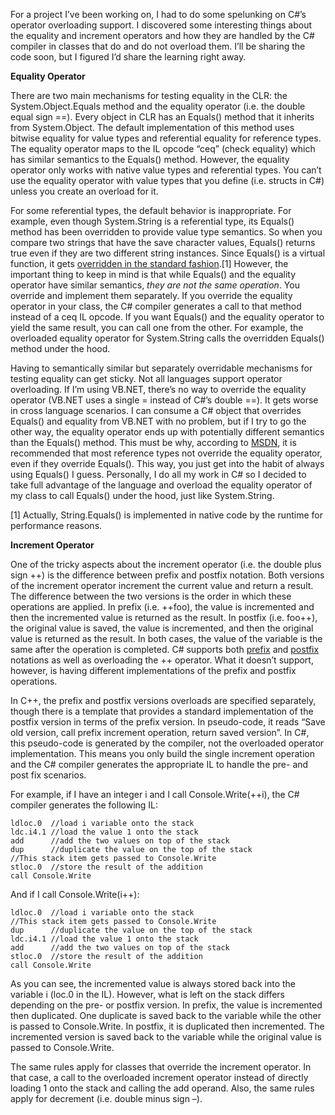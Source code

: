 For a project I’ve been working on, I had to do some spelunking on C\#’s
operator overloading support. I discovered some interesting things about
the equality and increment operators and how they are handled by the C\#
compiler in classes that do and do not overload them. I’ll be sharing
the code soon, but I figured I’d share the learning right away.

**Equality Operator**

There are two main mechanisms for testing equality in the CLR: the
System.Object.Equals method and the equality operator (i.e. the double
equal sign ==). Every object in CLR has an Equals() method that it
inherits from System.Object. The default implementation of this method
uses bitwise equality for value types and referential equality for
reference types. The equality operator maps to the IL opcode “ceq”
(check equality) which has similar semantics to the Equals() method.
However, the equality operator only works with native value types and
referential types. You can’t use the equality operator with value types
that you define (i.e. structs in C\#) unless you create an overload for
it.

For some referential types, the default behavior is inappropriate. For
example, even though System.String is a referential type, its Equals()
method has been overridden to provide value type semantics. So when you
compare two strings that have the save character values, Equals()
returns true even if they are two different string instances. Since
Equals() is a virtual function, it gets [overridden in the standard
fashion](http://msdn.microsoft.com/library/default.asp?url=/library/en-us/cpgenref/html/cpconequals.asp).[1]
However, the important thing to keep in mind is that while Equals() and
the equality operator have similar semantics, *they are not the same
operation*. You override and implement them separately. If you override
the equality operator in your class, the C\# compiler generates a call
to that method instead of a ceq IL opcode. If you want Equals() and the
equality operator to yield the same result, you can call one from the
other. For example, the overloaded equality operator for System.String
calls the overridden Equals() method under the hood.

Having to semantically similar but separately overridable mechanisms for
testing equality can get sticky. Not all languages support operator
overloading. If I’m using VB.NET, there’s no way to override the
equality operator (VB.NET uses a single = instead of C\#’s double ==).
It gets worse in cross language scenarios. I can consume a C\# object
that overrides Equals() and equality from VB.NET with no problem, but if
I try to go the other way, the equality operator ends up with
potentially different semantics than the Equals() method. This must be
why, according to
[MSDN](http://msdn.microsoft.com/library/en-us/cpgenref/html/cpconimplementingequalsoperator.asp),
it is recommended that most reference types not override the equality
operator, even if they override Equals(). This way, you just get into
the habit of always using Equals() I guess. Personally, I do all my work
in C\# so I decided to take full advantage of the language and overload
the equality operator of my class to call Equals() under the hood, just
like System.String.

[1] Actually, String.Equals() is implemented in native code by the
runtime for performance reasons.

**Increment Operator**

One of the tricky aspects about the increment operator (i.e. the double
plus sign ++) is the difference between prefix and postfix notation.
Both versions of the increment operator increment the current value and
return a result. The difference between the two versions is the order in
which these operations are applied. In prefix (i.e. ++foo), the value is
incremented and then the incremented value is returned as the result. In
postfix (i.e. foo++), the original value is saved, the value is
incremented, and then the original value is returned as the result. In
both cases, the value of the variable is the same after the operation is
completed. C\# supports both
[prefix](http://msdn.microsoft.com/library/en-us/csspec/html/vclrfcsharpspec_7_6_5.asp)
and
[postfix](http://msdn.microsoft.com/library/en-us/csspec/html/vclrfcsharpspec_7_6_5.asp)
notations as well as overloading the ++ operator. What it doesn’t
support, however, is having different implementations of the prefix and
postfix operations.

In C++, the prefix and postfix versions overloads are specified
separately, though there is a template that provides a standard
implementation of the postfix version in terms of the prefix version. In
pseudo-code, it reads “Save old version, call prefix increment
operation, return saved version”. In C\#, this pseudo-code is generated
by the compiler, not the overloaded operator implementation. This means
you only build the single increment operation and the C\# compiler
generates the appropriate IL to handle the pre- and post fix scenarios.

For example, if I have an integer i and I call Console.Write(++i), the
C\# compiler generates the following IL:

```cil
ldloc.0  //load i variable onto the stack
ldc.i4.1 //load the value 1 onto the stack
add      //add the two values on top of the stack
dup      //duplicate the value on the top of the stack
//This stack item gets passed to Console.Write
stloc.0  //store the result of the addition
call Console.Write
```

And if I call Console.Write(i++):

```cil
ldloc.0  //load i variable onto the stack
//This stack item gets passed to Console.Write
dup      //duplicate the value on the top of the stack
ldc.i4.1 //load the value 1 onto the stack
add      //add the two values on top of the stack
stloc.0  //store the result of the addition
call Console.Write
```

As you can see, the incremented value is always stored back into the
variable i (loc.0 in the IL). However, what is left on the stack differs
depending on the pre- or postfix version. In prefix, the value is
incremented then duplicated. One duplicate is saved back to the variable
while the other is passed to Console.Write. In postfix, it is duplicated
then incremented. The incremented version is saved back to the variable
while the original value is passed to Console.Write.

The same rules apply for classes that override the increment operator.
In that case, a call to the overloaded increment operator instead of
directly loading 1 onto the stack and calling the add operand. Also, the
same rules apply for decrement (i.e. double minus sign –).
